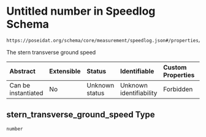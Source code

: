 # Untitled number in Speedlog Schema

```txt
https://poseidat.org/schema/core/measurement/speedlog.json#/properties/stern_transverse_ground_speed
```

The stern transverse ground speed

| Abstract            | Extensible | Status         | Identifiable            | Custom Properties | Additional Properties | Access Restrictions | Defined In                                                                      |
| :------------------ | :--------- | :------------- | :---------------------- | :---------------- | :-------------------- | :------------------ | :------------------------------------------------------------------------------ |
| Can be instantiated | No         | Unknown status | Unknown identifiability | Forbidden         | Allowed               | none                | [speedlog.json*](schemas/core/measurement/speedlog.json "open original schema") |

## stern_transverse_ground_speed Type

`number`
